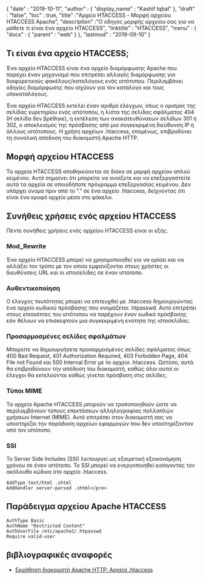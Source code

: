 {
  "date" : "2019-10-11",
  "author" : {
    "display_name" : "Kashif Iqbal"
},
  "draft" : "false",
  "toc" : true,
  "title" :"Αρχείο HTACCESS - Μορφή αρχείου HTACCESS Apache",
  "description" :"Ο οδηγός μορφής αρχείου σας για να μάθετε τι είναι ένα αρχείο HTACCESS",
  "linktitle" : "HTACCESS",
  "menu" : {
    "docs" : {
      "parent" : "web"
}
},
  "lastmod" : "2019-09-10"
}

## Τι είναι ένα αρχείο HTACCESS;

Ένα αρχείο HTACCESS είναι ένα αρχείο διαμόρφωσης Apache που παρέχει έναν μηχανισμό που επιτρέπει αλλαγές διαμόρφωσης για διαφορετικούς φακέλους/καταλόγους ενός ιστότοπου. Περιλαμβάνει οδηγίες διαμόρφωσης που ισχύουν για τον κατάλογο και τους υποκαταλόγους.

Ένα αρχείο HTACCESS εκτελεί έναν αριθμό ελέγχων, όπως ο ορισμός της σελίδας ευρετηρίου ενός ιστότοπου, η λίστα της σελίδας σφάλματος 404 (Η σελίδα δεν βρέθηκε), η εκτέλεση των ανακατευθύνσεων σελίδων 301 ή 302, ο αποκλεισμός της πρόσβασης από μια συγκεκριμένη διεύθυνση IP ή άλλους ιστότοπους. Η χρήση αρχείων .htaccess, επομένως, επιβραδύνει τη συνολική απόδοση του διακομιστή Apache HTTP.

## Μορφή αρχείου HTACCESS

Τα αρχεία HTACCESS αποθηκεύονται σε δίσκο σε μορφή αρχείου απλού κειμένου. Αυτό σημαίνει ότι μπορείτε να ανοίξετε και να επεξεργαστείτε αυτά τα αρχεία σε οποιοδήποτε πρόγραμμα επεξεργασίας κειμένου. Δεν υπάρχει όνομα πριν από το "." σε ένα αρχείο .htaccess, δείχνοντας ότι είναι ένα κρυφό αρχείο μέσα στο φάκελο.

## Συνήθεις χρήσεις ενός αρχείου HTACCESS

Πέντε συνήθεις χρήσεις ενός αρχείου HTACCESS είναι οι εξής.

### Mod_Rewrite

Ένα αρχείο HTACCESS μπορεί να χρησιμοποιηθεί για να ορίσει και να αλλάξει τον τρόπο με τον οποίο εμφανίζονται στους χρήστες οι διευθύνσεις URL και οι ιστοσελίδες σε έναν ιστότοπο.

### Αυθεντικοποίηση

Ο έλεγχος ταυτότητας μπορεί να επιτευχθεί με .htaccess δημιουργώντας ένα αρχείο κωδικού πρόσβασης που ονομάζεται .htpasswd. Αυτό επιτρέπει στους επισκέπτες του ιστότοπου να παρέχουν έναν κωδικό πρόσβασης εάν θέλουν να επισκεφτούν μια συγκεκριμένη ενότητα της ιστοσελίδας.

### Προσαρμοσμένες σελίδες σφαλμάτων

Μπορείτε να δημιουργήσετε προσαρμοσμένες σελίδες σφάλματος όπως 400 Bad Request, 401 Authorization Required, 403 Forbidden Page, 404 File not Found και 500 Internal Error με το αρχείο .htaccess. Ωστόσο, αυτά θα επιβραδύνουν την απόδοση του διακομιστή, καθώς όλοι αυτοί οι έλεγχοι θα εκτελούνται καθώς γίνεται πρόσβαση στις σελίδες.

### Τύποι MIME

Τα αρχεία Apache HTACCESS μπορούν να τροποποιηθούν ώστε να περιλαμβάνουν τύπους επεκτάσεων αλληλογραφίας πολλαπλών χρήσεων Internet (MIME). Αυτό επιτρέπει στον διακομιστή σας να υποστηρίζει την παράδοση αρχείων εφαρμογών που δεν υποστηρίζονταν από τον ιστότοπο.

### SSI

Το Server Side Includes (SSI) λειτουργεί ως εξαιρετική εξοικονόμηση χρόνου σε έναν ιστότοπο. Το SSI μπορεί να ενεργοποιηθεί εισάγοντας τον ακόλουθο κώδικα στο αρχείο .htaccess.

```
AddType text/html .shtml
AddHandler server-parsed .shtml</pre>
```

## Παράδειγμα αρχείου Apache HTACCESS

```
AuthType Basic
AuthName "Restricted Content"
AuthUserFile /etc/apache2/.htpasswd
Require valid-user
```

## βιβλιογραφικές αναφορές

* [Εκμάθηση διακομιστή Apache HTTP: Αρχεία .htaccess](https://httpd.apache.org/docs/current/howto/htaccess.html)

